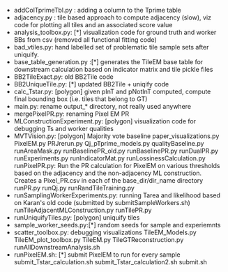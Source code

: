 - addColTprimeTbl.py : adding a column to the Tprime table - adjacency.py : tile based approach to compute adjacency (slow), viz code for plotting all tiles and an associated score value- analysis_toolbox.py: [*] visualization code for ground truth and worker BBs from csv (removed all functional fitting code) 
- bad_vtiles.py: hand labelled set of problematic tile sample sets after uniquify. - base_table_generation.py :[*] generates the TileEM base table for downstream calculation based on indicator matrix and tile pickle files- BB2TileExact.py: old BB2Tile code- BB2UniqueTile.py: [*] updated BB2Tile + uniqify code- calc_Tstar.py: [polygon] given pInT and pNotInT computed, compute final bounding box (i.e. tiles that belong to GT) - main.py: rename output_* directory, not really used anywhere- mergePixelPR.py: renaming Pixel EM PR - MLConstructionExperiment.py: [polygon] visualization code for debugging Ts and worker qualities- MVTVision.py: [polygon] Majority vote baseline paper_visualizations.pyPixelEM.pyPRJrerun.pyQj_pTprime_models.pyqualityBaseline.pyrunAreaMask.pyrunBaselinePR_old.pyrunBaselinePR.pyrunDualPR.pyrunExperiments.pyrunIndicatorMat.pyrunLossinessCalculation.pyrunPixelPR.py: Run the PR calculation for PixelEM on various thresholds based on  the adjacency and the non-adjacency ML construction. Creates a Pixel_PR.csv in each of the base_dir/dir_name directory runPR.pyrunQj.pyrunRandTileTraining.py- runSamplingWorkerExperiments.py: running Tarea and likelihood based on Karan's old code (submitted by submitSampleWorkers.sh) runTileAdjacentMLConstruction.pyrunTilePR.py- runUniquifyTiles.py: [polygon] uniquify tiles - sample_worker_seeds.py:[*] random seeds for sample and experiemnts- scatter_toolbox.py: debugging visualizationsTileEM_Models.pyTileEM_plot_toolbox.pyTileEM.pyTileGTReconstruction.pyrunAllDownstreamAnalysis.sh- runPixelEM.sh: [*] submit PixelEM to run for every sample submit_Tstar_calculation.shsubmit_Tstar_calculation2.shsubmit.sh